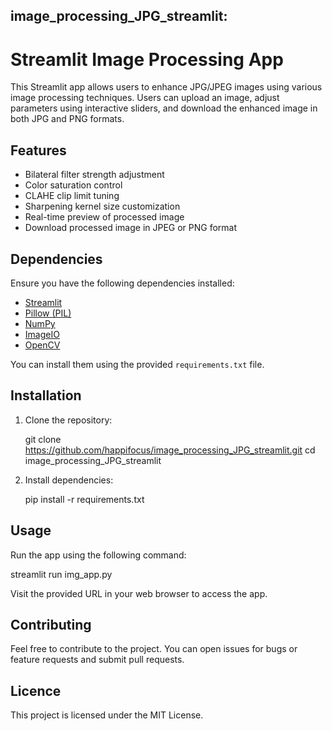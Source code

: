 ## image_processing_JPG_streamlit:
# Streamlit Image Processing App

This Streamlit app allows users to enhance JPG/JPEG images using various image processing techniques. 
Users can upload an image, adjust parameters using interactive sliders, and download the enhanced image 
in both JPG and PNG formats.


## Features
- Bilateral filter strength adjustment
- Color saturation control
- CLAHE clip limit tuning
- Sharpening kernel size customization
- Real-time preview of processed image
- Download processed image in JPEG or PNG format

## Dependencies
Ensure you have the following dependencies installed:
- [Streamlit](https://streamlit.io/)
- [Pillow (PIL)](https://pillow.readthedocs.io/)
- [NumPy](https://numpy.org/)
- [ImageIO](https://pypi.org/project/imageio/)
- [OpenCV](https://opencv.org/get-started/)

You can install them using the provided `requirements.txt` file.

## Installation

1. Clone the repository:

   git clone https://github.com/happifocus/image_processing_JPG_streamlit.git
   cd image_processing_JPG_streamlit

2. Install dependencies:

   pip install -r requirements.txt

## Usage

Run the app using the following command:

   streamlit run img_app.py

Visit the provided URL in your web browser to access the app.

## Contributing

Feel free to contribute to the project. You can open issues for bugs or feature requests and submit pull requests.

## Licence

This project is licensed under the MIT License.
